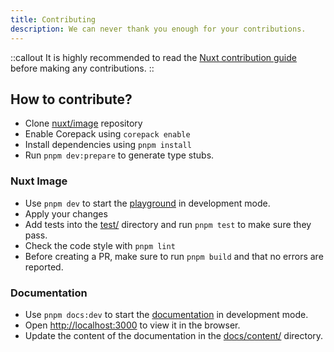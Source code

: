 ```yaml
---
title: Contributing
description: We can never thank you enough for your contributions.
---
```


::callout
It is highly recommended to read the [Nuxt contribution guide](https://nuxt.com/docs/community/contribution) before making any contributions.
::

## How to contribute?

- Clone [nuxt/image](https://github.com/nuxt/image) repository
- Enable Corepack using `corepack enable`
- Install dependencies using `pnpm install`
- Run `pnpm dev:prepare` to generate type stubs.

### Nuxt Image

- Use `pnpm dev` to start the [playground](https://github.com/nuxt/image/tree/main/playground) in development mode.
- Apply your changes
- Add tests into the [test/](https://github.com/nuxt/image/tree/main/test) directory and run `pnpm test` to make sure they pass.
- Check the code style with `pnpm lint`
- Before creating a PR, make sure to run `pnpm build` and that no errors are reported.

### Documentation

- Use `pnpm docs:dev` to start the [documentation](https://github.com/nuxt/image/tree/main/docs) in development mode.
- Open [http://localhost:3000](http://localhost:3000) to view it in the browser.
- Update the content of the documentation in the [docs/content/](https://github.com/nuxt/image/tree/main/docs/content) directory.
